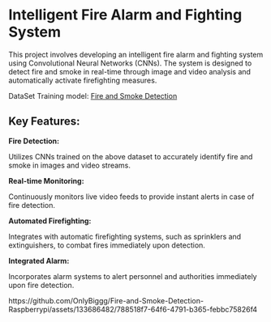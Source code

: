 <h1>Intelligent Fire Alarm and Fighting System</h1>
<p>This project involves developing an intelligent fire alarm and fighting system using Convolutional Neural Networks (CNNs). The system is designed to detect fire and smoke in real-time through image and video analysis and automatically activate firefighting measures.</p>
DataSet Training model:  <a href='https://www.kaggle.com/datasets/dakshmall/fire-and-smoke-detection'>Fire and Smoke Detection</a> <br>
<h2>Key Features:</h2>
<b>Fire Detection:</b>
<p>Utilizes CNNs trained on the above dataset to accurately identify fire and smoke in images and video streams.</p>
<b>Real-time Monitoring:</b>
<p>Continuously monitors live video feeds to provide instant alerts in case of fire detection.</p>
<b>Automated Firefighting:</b>
<p>Integrates with automatic firefighting systems, such as sprinklers and extinguishers, to combat fires immediately upon detection.</p>
<b>Integrated Alarm:</b>
<p>Incorporates alarm systems to alert personnel and authorities immediately upon fire detection.</p>
https://github.com/OnlyBiggg/Fire-and-Smoke-Detection-Raspberrypi/assets/133686482/788518f7-64f6-4791-b365-febbc75826f4

